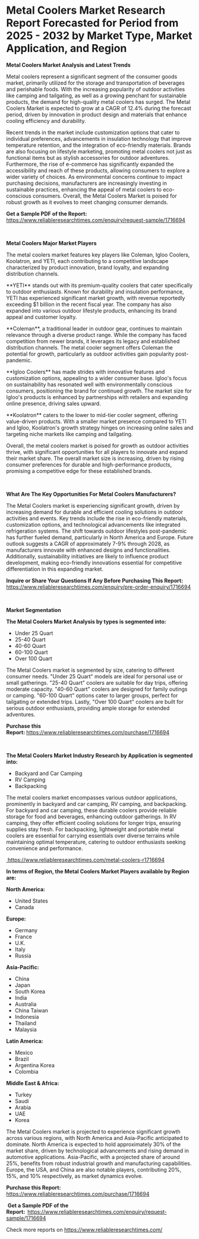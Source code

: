 <p><h1>Metal Coolers Market Research Report Forecasted for Period from 2025 -  2032 by Market Type, Market Application, and Region</h1></p><p><strong>Metal Coolers Market Analysis and Latest Trends</strong></p>
<p><p>Metal coolers represent a significant segment of the consumer goods market, primarily utilized for the storage and transportation of beverages and perishable foods. With the increasing popularity of outdoor activities like camping and tailgating, as well as a growing penchant for sustainable products, the demand for high-quality metal coolers has surged. The Metal Coolers Market is expected to grow at a CAGR of 12.4% during the forecast period, driven by innovation in product design and materials that enhance cooling efficiency and durability.</p><p>Recent trends in the market include customization options that cater to individual preferences, advancements in insulation technology that improve temperature retention, and the integration of eco-friendly materials. Brands are also focusing on lifestyle marketing, promoting metal coolers not just as functional items but as stylish accessories for outdoor adventures. Furthermore, the rise of e-commerce has significantly expanded the accessibility and reach of these products, allowing consumers to explore a wider variety of choices. As environmental concerns continue to impact purchasing decisions, manufacturers are increasingly investing in sustainable practices, enhancing the appeal of metal coolers to eco-conscious consumers. Overall, the Metal Coolers Market is poised for robust growth as it evolves to meet changing consumer demands.</p></p>
<p><strong>Get a Sample PDF of the Report:&nbsp;</strong> <a href="https://www.reliableresearchtimes.com/enquiry/request-sample/1716694?utm_campaign=2719&utm_medium=2&utm_source=Github&utm_content=ia&utm_term=09042025&utm_id=metal-coolers">https://www.reliableresearchtimes.com/enquiry/request-sample/1716694</a></p>
<p>&nbsp;</p>
<p><strong>Metal Coolers Major Market Players</strong></p>
<p><p>The metal coolers market features key players like Coleman, Igloo Coolers, Koolatron, and YETI, each contributing to a competitive landscape characterized by product innovation, brand loyalty, and expanding distribution channels.</p><p>**YETI** stands out with its premium-quality coolers that cater specifically to outdoor enthusiasts. Known for durability and insulation performance, YETI has experienced significant market growth, with revenue reportedly exceeding $1 billion in the recent fiscal year. The company has also expanded into various outdoor lifestyle products, enhancing its brand appeal and customer loyalty.</p><p>**Coleman**, a traditional leader in outdoor gear, continues to maintain relevance through a diverse product range. While the company has faced competition from newer brands, it leverages its legacy and established distribution channels. The metal cooler segment offers Coleman the potential for growth, particularly as outdoor activities gain popularity post-pandemic.</p><p>**Igloo Coolers** has made strides with innovative features and customization options, appealing to a wider consumer base. Igloo's focus on sustainability has resonated well with environmentally conscious consumers, positioning the brand for continued growth. The market size for Igloo's products is enhanced by partnerships with retailers and expanding online presence, driving sales upward.</p><p>**Koolatron** caters to the lower to mid-tier cooler segment, offering value-driven products. With a smaller market presence compared to YETI and Igloo, Koolatron's growth strategy hinges on increasing online sales and targeting niche markets like camping and tailgating.</p><p>Overall, the metal coolers market is poised for growth as outdoor activities thrive, with significant opportunities for all players to innovate and expand their market share. The overall market size is increasing, driven by rising consumer preferences for durable and high-performance products, promising a competitive edge for these established brands.</p></p>
<p>&nbsp;</p>
<p><strong>What Are The Key Opportunities For Metal Coolers Manufacturers?</strong></p>
<p><p>The Metal Coolers market is experiencing significant growth, driven by increasing demand for durable and efficient cooling solutions in outdoor activities and events. Key trends include the rise in eco-friendly materials, customization options, and technological advancements like integrated refrigeration systems. The shift towards outdoor lifestyles post-pandemic has further fueled demand, particularly in North America and Europe. Future outlook suggests a CAGR of approximately 7-9% through 2028, as manufacturers innovate with enhanced designs and functionalities. Additionally, sustainability initiatives are likely to influence product development, making eco-friendly innovations essential for competitive differentiation in this expanding market.</p></p>
<p><strong>Inquire or Share Your Questions If Any Before Purchasing This Report:</strong> <a href="https://www.reliableresearchtimes.com/enquiry/pre-order-enquiry/1716694?utm_campaign=2719&utm_medium=2&utm_source=Github&utm_content=ia&utm_term=09042025&utm_id=metal-coolers">https://www.reliableresearchtimes.com/enquiry/pre-order-enquiry/1716694</a></p>
<p>&nbsp;</p>
<p><strong>Market Segmentation</strong></p>
<p><strong>The Metal Coolers Market Analysis by types is segmented into:</strong></p>
<p><ul><li>Under 25 Quart</li><li>25-40 Quart</li><li>40-60 Quart</li><li>60-100 Quart</li><li>Over 100 Quart</li></ul></p>
<p><p>The Metal Coolers market is segmented by size, catering to different consumer needs. "Under 25 Quart" models are ideal for personal use or small gatherings. "25-40 Quart" coolers are suitable for day trips, offering moderate capacity. "40-60 Quart" coolers are designed for family outings or camping. "60-100 Quart" options cater to larger groups, perfect for tailgating or extended trips. Lastly, "Over 100 Quart" coolers are built for serious outdoor enthusiasts, providing ample storage for extended adventures.</p></p>
<p><strong>Purchase this Report:&nbsp;</strong><a href="https://www.reliableresearchtimes.com/purchase/1716694?utm_campaign=2719&utm_medium=2&utm_source=Github&utm_content=ia&utm_term=09042025&utm_id=metal-coolers">https://www.reliableresearchtimes.com/purchase/1716694</a></p>
<p>&nbsp;</p>
<p><strong>The Metal Coolers Market Industry Research by Application is segmented into:</strong></p>
<p><ul><li>Backyard and Car Camping</li><li>RV Camping</li><li>Backpacking</li></ul></p>
<p><p>The metal coolers market encompasses various outdoor applications, prominently in backyard and car camping, RV camping, and backpacking. For backyard and car camping, these durable coolers provide reliable storage for food and beverages, enhancing outdoor gatherings. In RV camping, they offer efficient cooling solutions for longer trips, ensuring supplies stay fresh. For backpacking, lightweight and portable metal coolers are essential for carrying essentials over diverse terrains while maintaining optimal temperature, catering to outdoor enthusiasts seeking convenience and performance.</p></p>
<p><a href="https://www.reliableresearchtimes.com/metal-coolers-r1716694?utm_campaign=2719&utm_medium=2&utm_source=Github&utm_content=ia&utm_term=09042025&utm_id=metal-coolers">&nbsp;https://www.reliableresearchtimes.com/metal-coolers-r1716694</a></p>
<p><strong>In terms of Region, the Metal Coolers Market Players available by Region are:</strong></p>
<p>
    <p> <strong> North America: </strong>
        <ul>
            <li>United States</li>
            <li>Canada</li>
        </ul>
        </p> 
    <p> <strong> Europe: </strong>
        <ul>
            <li>Germany</li>
            <li>France</li>
            <li>U.K.</li>
            <li>Italy</li>
            <li>Russia</li>
        </ul>
        </p> 
    <p> <strong> Asia-Pacific: </strong>
        <ul>
            <li>China</li>
            <li>Japan</li>
            <li>South Korea</li>
            <li>India</li>
            <li>Australia</li>
            <li>China Taiwan</li>
            <li>Indonesia</li>
            <li>Thailand</li>
            <li>Malaysia</li>
        </ul>
        </p> 
    <p> <strong> Latin America: </strong>
        <ul>
            <li>Mexico</li>
            <li>Brazil</li>
            <li>Argentina Korea</li>
            <li>Colombia</li>
        </ul>
        </p> 
    <p> <strong> Middle East & Africa: </strong>
        <ul>
            <li>Turkey</li>
            <li>Saudi</li>
            <li>Arabia</li>
            <li>UAE</li>
            <li>Korea</li>
        </ul>
    </p>
    </p>
<p><p>The Metal Coolers market is projected to experience significant growth across various regions, with North America and Asia-Pacific anticipated to dominate. North America is expected to hold approximately 30% of the market share, driven by technological advancements and rising demand in automotive applications. Asia-Pacific, with a projected share of around 25%, benefits from robust industrial growth and manufacturing capabilities. Europe, the USA, and China are also notable players, contributing 20%, 15%, and 10% respectively, as market dynamics evolve.</p></p>
<p><strong>Purchase this Report: </strong><a href="https://www.reliableresearchtimes.com/purchase/1716694?utm_campaign=2719&utm_medium=2&utm_source=Github&utm_content=ia&utm_term=09042025&utm_id=metal-coolers">https://www.reliableresearchtimes.com/purchase/1716694</a></p>
<p>&nbsp;<strong>Get a Sample PDF of the Report:&nbsp;&nbsp;</strong><a href="https://www.reliableresearchtimes.com/enquiry/request-sample/1716694?utm_campaign=2719&utm_medium=2&utm_source=Github&utm_content=ia&utm_term=09042025&utm_id=metal-coolers">https://www.reliableresearchtimes.com/enquiry/request-sample/1716694</a></p>
<p><strong></strong></p>
<p>Check more reports on <a href="https://www.reliableresearchtimes.com/?utm_campaign=2719&utm_medium=2&utm_source=Github&utm_content=ia&utm_term=09042025&utm_id=metal-coolers">https://www.reliableresearchtimes.com/</a></p>